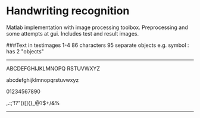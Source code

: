 # Handwriting recognition
Matlab implementation with image processing toolbox.
Preprocessing and some attempts at gui.
Includes test and result images.


###Text in testimages 1-4
86 characters
95 separate objects e.g. symbol : has 2 "objects"
____________________

ABCDEFGHIJKLMNOPQ
RSTUVWXYZ

abcdefghijklmnopqrstuvwxyz

01234567890

,.:;'!?"()[]{}_@?$+\/&%

____________________
